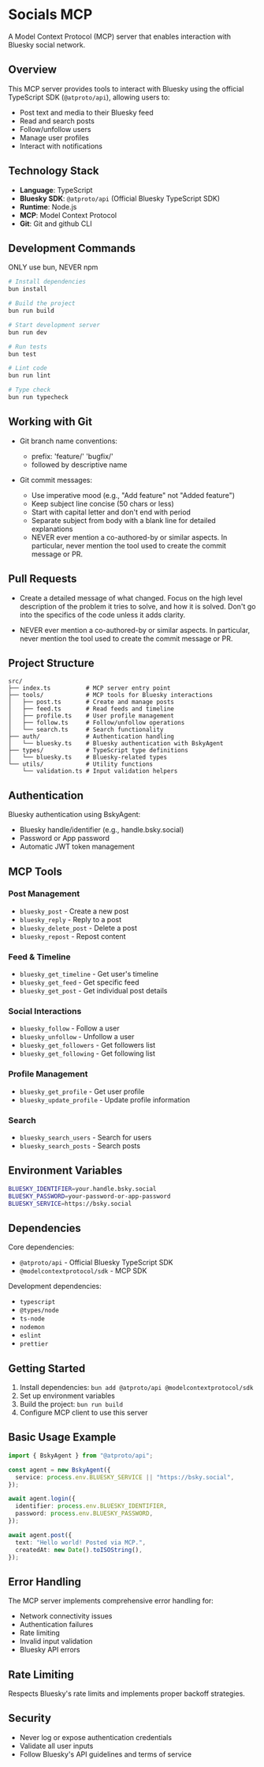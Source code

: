 # Socials MCP

A Model Context Protocol (MCP) server that enables interaction with Bluesky social network.

## Overview

This MCP server provides tools to interact with Bluesky using the official TypeScript SDK (`@atproto/api`), allowing users to:

- Post text and media to their Bluesky feed
- Read and search posts
- Follow/unfollow users
- Manage user profiles
- Interact with notifications

## Technology Stack

- **Language**: TypeScript
- **Bluesky SDK**: `@atproto/api` (Official Bluesky TypeScript SDK)
- **Runtime**: Node.js
- **MCP**: Model Context Protocol
- **Git**: Git and github CLI

## Development Commands

ONLY use bun, NEVER npm

```bash
# Install dependencies
bun install

# Build the project
bun run build

# Start development server
bun run dev

# Run tests
bun test

# Lint code
bun run lint

# Type check
bun run typecheck
```

## Working with Git

- Git branch name conventions:
  - prefix: 'feature/' 'bugfix/'
  - followed by descriptive name

- Git commit messages:
  - Use imperative mood (e.g., "Add feature" not "Added feature")
  - Keep subject line concise (50 chars or less)
  - Start with capital letter and don't end with period
  - Separate subject from body with a blank line for detailed explanations
  - NEVER ever mention a co-authored-by or similar aspects. In particular, never mention the tool used to create the commit message or PR.

## Pull Requests

- Create a detailed message of what changed. Focus on the high level description of the problem it tries to solve, and how it is solved. Don't go into the specifics of the code unless it adds clarity.

- NEVER ever mention a co-authored-by or similar aspects. In particular, never mention the tool used to create the commit message or PR.

## Project Structure

```
src/
├── index.ts          # MCP server entry point
├── tools/            # MCP tools for Bluesky interactions
│   ├── post.ts       # Create and manage posts
│   ├── feed.ts       # Read feeds and timeline
│   ├── profile.ts    # User profile management
│   ├── follow.ts     # Follow/unfollow operations
│   └── search.ts     # Search functionality
├── auth/             # Authentication handling
│   └── bluesky.ts    # Bluesky authentication with BskyAgent
├── types/            # TypeScript type definitions
│   └── bluesky.ts    # Bluesky-related types
└── utils/            # Utility functions
    └── validation.ts # Input validation helpers
```

## Authentication

Bluesky authentication using BskyAgent:

- Bluesky handle/identifier (e.g., handle.bsky.social)
- Password or App password
- Automatic JWT token management

## MCP Tools

### Post Management

- `bluesky_post` - Create a new post
- `bluesky_reply` - Reply to a post
- `bluesky_delete_post` - Delete a post
- `bluesky_repost` - Repost content

### Feed & Timeline

- `bluesky_get_timeline` - Get user's timeline
- `bluesky_get_feed` - Get specific feed
- `bluesky_get_post` - Get individual post details

### Social Interactions

- `bluesky_follow` - Follow a user
- `bluesky_unfollow` - Unfollow a user
- `bluesky_get_followers` - Get followers list
- `bluesky_get_following` - Get following list

### Profile Management

- `bluesky_get_profile` - Get user profile
- `bluesky_update_profile` - Update profile information

### Search

- `bluesky_search_users` - Search for users
- `bluesky_search_posts` - Search posts

## Environment Variables

```bash
BLUESKY_IDENTIFIER=your.handle.bsky.social
BLUESKY_PASSWORD=your-password-or-app-password
BLUESKY_SERVICE=https://bsky.social
```

## Dependencies

Core dependencies:

- `@atproto/api` - Official Bluesky TypeScript SDK
- `@modelcontextprotocol/sdk` - MCP SDK

Development dependencies:

- `typescript`
- `@types/node`
- `ts-node`
- `nodemon`
- `eslint`
- `prettier`

## Getting Started

1. Install dependencies: `bun add @atproto/api @modelcontextprotocol/sdk`
2. Set up environment variables
3. Build the project: `bun run build`
4. Configure MCP client to use this server

## Basic Usage Example

```typescript
import { BskyAgent } from "@atproto/api";

const agent = new BskyAgent({
  service: process.env.BLUESKY_SERVICE || "https://bsky.social",
});

await agent.login({
  identifier: process.env.BLUESKY_IDENTIFIER,
  password: process.env.BLUESKY_PASSWORD,
});

await agent.post({
  text: "Hello world! Posted via MCP.",
  createdAt: new Date().toISOString(),
});
```

## Error Handling

The MCP server implements comprehensive error handling for:

- Network connectivity issues
- Authentication failures
- Rate limiting
- Invalid input validation
- Bluesky API errors

## Rate Limiting

Respects Bluesky's rate limits and implements proper backoff strategies.

## Security

- Never log or expose authentication credentials
- Validate all user inputs
- Follow Bluesky's API guidelines and terms of service
